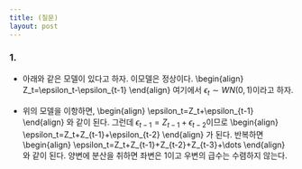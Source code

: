 ```yaml
---
title: (질문) 
layout: post
---
```


### 1. 
- 아래와 같은 모델이 있다고 하자. 이모델은 정상이다. 
\begin{align}
Z_t=\epsilon_t-\epsilon_{t-1}
\end{align}
여기에서 $\epsilon_t \sim WN(0,1)$이라고 하자. 

- 위의 모델을 이항하면, 
\begin{align}
\epsilon_t=Z_t+\epsilon_{t-1}
\end{align}
와 같이 된다. 그런데 $\epsilon_{t-1}=Z_{t-1}+\epsilon_{t-2}$이므로 
\begin{align}
\epsilon_t=Z_t+Z_{t-1}+\epsilon_{t-2}
\end{align}
가 된다. 반복하면 
\begin{align}
\epsilon_t=Z_t+Z_{t-1}+Z_{t-2}+Z_{t-3}+\dots
\end{align}
와 같이 된다. 양변에 분산을 취하면 좌변은 1이고 우변의 급수는 수렴하지 않는다. 